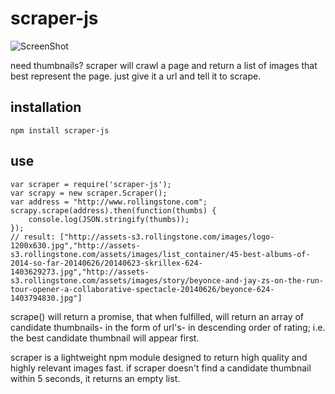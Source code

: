 # scraper-js
![ScreenShot](https://raw.githubusercontent.com/jasonaibrahim/scraper/master/raw/510.jpg)

need thumbnails? scraper will crawl a page and return a list of images that best represent the page. just give it a url and tell it to scrape.

installation
------------  
	npm install scraper-js

use
------------
	var scraper = require('scraper-js');
	var scrapy = new scraper.Scraper();
	var address = "http://www.rollingstone.com";
	scrapy.scrape(address).then(function(thumbs) {
		console.log(JSON.stringify(thumbs));
	});
	// result: ["http://assets-s3.rollingstone.com/images/logo-1200x630.jpg","http://assets-s3.rollingstone.com/assets/images/list_container/45-best-albums-of-2014-so-far-20140626/20140623-skrillex-624-1403629273.jpg","http://assets-s3.rollingstone.com/assets/images/story/beyonce-and-jay-zs-on-the-run-tour-opener-a-collaborative-spectacle-20140626/beyonce-624-1403794830.jpg"]

scrape() will return a promise, that when fulfilled, will return an array of candidate thumbnails- in the form of url's- in descending order of rating; i.e. the best candidate thumbnail will appear first. 

scraper is a lightweight npm module designed to return high quality and highly relevant images fast. if scraper doesn't find a candidate thumbnail within 5 seconds, it returns an empty list.  

